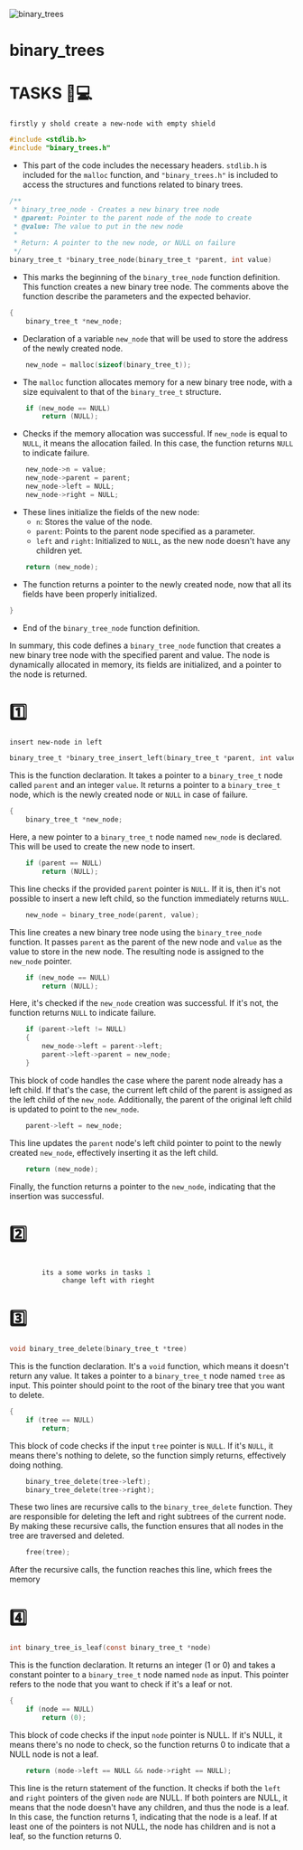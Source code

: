 ![binary_trees](https://th.bing.com/th/id/R.15aa133c85db433d294aa0ed5d161840?rik=4nB33wnQDDrSvg&pid=ImgRaw&r=0)
# binary_trees

# TASKS 🔋💻

``firstly y shold create a new-node with empty shield``

```c
#include <stdlib.h>
#include "binary_trees.h"
```
- This part of the code includes the necessary headers. `stdlib.h` is included for the `malloc` function, and `"binary_trees.h"` is included to access the structures and functions related to binary trees.

```c
/**
 * binary_tree_node - Creates a new binary tree node
 * @parent: Pointer to the parent node of the node to create
 * @value: The value to put in the new node
 *
 * Return: A pointer to the new node, or NULL on failure
 */
binary_tree_t *binary_tree_node(binary_tree_t *parent, int value)
```
- This marks the beginning of the `binary_tree_node` function definition. This function creates a new binary tree node. The comments above the function describe the parameters and the expected behavior.

```c
{
    binary_tree_t *new_node;
```
- Declaration of a variable `new_node` that will be used to store the address of the newly created node.

```c
    new_node = malloc(sizeof(binary_tree_t));
```
- The `malloc` function allocates memory for a new binary tree node, with a size equivalent to that of the `binary_tree_t` structure.

```c
    if (new_node == NULL)
        return (NULL);
```
- Checks if the memory allocation was successful. If `new_node` is equal to `NULL`, it means the allocation failed. In this case, the function returns `NULL` to indicate failure.

```c
    new_node->n = value;
    new_node->parent = parent;
    new_node->left = NULL;
    new_node->right = NULL;
```
- These lines initialize the fields of the new node:
  - `n`: Stores the value of the node.
  - `parent`: Points to the parent node specified as a parameter.
  - `left` and `right`: Initialized to `NULL`, as the new node doesn't have any children yet.

```c
    return (new_node);
```
- The function returns a pointer to the newly created node, now that all its fields have been properly initialized.

```c
}
```
- End of the `binary_tree_node` function definition.

In summary, this code defines a `binary_tree_node` function that creates a new binary tree node with the specified parent and value. The node is dynamically allocated in memory, its fields are initialized, and a pointer to the node is returned.

# 1️⃣
 ``insert new-node in left``

```c
binary_tree_t *binary_tree_insert_left(binary_tree_t *parent, int value)
```
This is the function declaration. It takes a pointer to a `binary_tree_t` node called `parent` and an integer `value`. It returns a pointer to a `binary_tree_t` node, which is the newly created node or `NULL` in case of failure.

```c
{
    binary_tree_t *new_node;
```
Here, a new pointer to a `binary_tree_t` node named `new_node` is declared. This will be used to create the new node to insert.

```c
    if (parent == NULL)
        return (NULL);
```
This line checks if the provided `parent` pointer is `NULL`. If it is, then it's not possible to insert a new left child, so the function immediately returns `NULL`.

```c
    new_node = binary_tree_node(parent, value);
```
This line creates a new binary tree node using the `binary_tree_node` function. It passes `parent` as the parent of the new node and `value` as the value to store in the new node. The resulting node is assigned to the `new_node` pointer.

```c
    if (new_node == NULL)
        return (NULL);
```
Here, it's checked if the `new_node` creation was successful. If it's not, the function returns `NULL` to indicate failure.

```c
    if (parent->left != NULL)
    {
        new_node->left = parent->left;
        parent->left->parent = new_node;
    }
```
This block of code handles the case where the parent node already has a left child. If that's the case, the current left child of the parent is assigned as the left child of the `new_node`. Additionally, the parent of the original left child is updated to point to the `new_node`.

```c
    parent->left = new_node;
```
This line updates the `parent` node's left child pointer to point to the newly created `new_node`, effectively inserting it as the left child.

```c
    return (new_node);
```
Finally, the function returns a pointer to the `new_node`, indicating that the insertion was successful.

# 2️⃣
```c

        its a some works in tasks 1 
             change left with rieght
```

# 3️⃣


```c
void binary_tree_delete(binary_tree_t *tree)
```

This is the function declaration. It's a `void` function, which means it doesn't return any value. It takes a pointer to a `binary_tree_t` node named `tree` as input. This pointer should point to the root of the binary tree that you want to delete.

```c
{
    if (tree == NULL)
        return;
```

This block of code checks if the input `tree` pointer is `NULL`. If it's `NULL`, it means there's nothing to delete, so the function simply returns, effectively doing nothing.

```c
    binary_tree_delete(tree->left);
    binary_tree_delete(tree->right);
```

These two lines are recursive calls to the `binary_tree_delete` function. They are responsible for deleting the left and right subtrees of the current node. By making these recursive calls, the function ensures that all nodes in the tree are traversed and deleted.

```c
    free(tree);
```

After the recursive calls, the function reaches this line, which frees the memory 

# 4️⃣

```c
int binary_tree_is_leaf(const binary_tree_t *node)
```

This is the function declaration. It returns an integer (1 or 0) and takes a constant pointer to a `binary_tree_t` node named `node` as input. This pointer refers to the node that you want to check if it's a leaf or not.

```c
{
    if (node == NULL)
        return (0);
```

This block of code checks if the input `node` pointer is NULL. If it's NULL, it means there's no node to check, so the function returns 0 to indicate that a NULL node is not a leaf.

```c
    return (node->left == NULL && node->right == NULL);
```

This line is the return statement of the function. It checks if both the `left` and `right` pointers of the given `node` are NULL. If both pointers are NULL, it means that the node doesn't have any children, and thus the node is a leaf. In this case, the function returns 1, indicating that the node is a leaf. If at least one of the pointers is not NULL, the node has children and is not a leaf, so the function returns 0.

